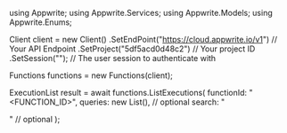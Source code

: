 using Appwrite;
using Appwrite.Services;
using Appwrite.Models;
using Appwrite.Enums;

Client client = new Client()
    .SetEndPoint("https://cloud.appwrite.io/v1") // Your API Endpoint
    .SetProject("5df5acd0d48c2") // Your project ID
    .SetSession(""); // The user session to authenticate with

Functions functions = new Functions(client);

ExecutionList result = await functions.ListExecutions(
    functionId: "<FUNCTION_ID>",
    queries: new List<string>(), // optional
    search: "<SEARCH>" // optional
);